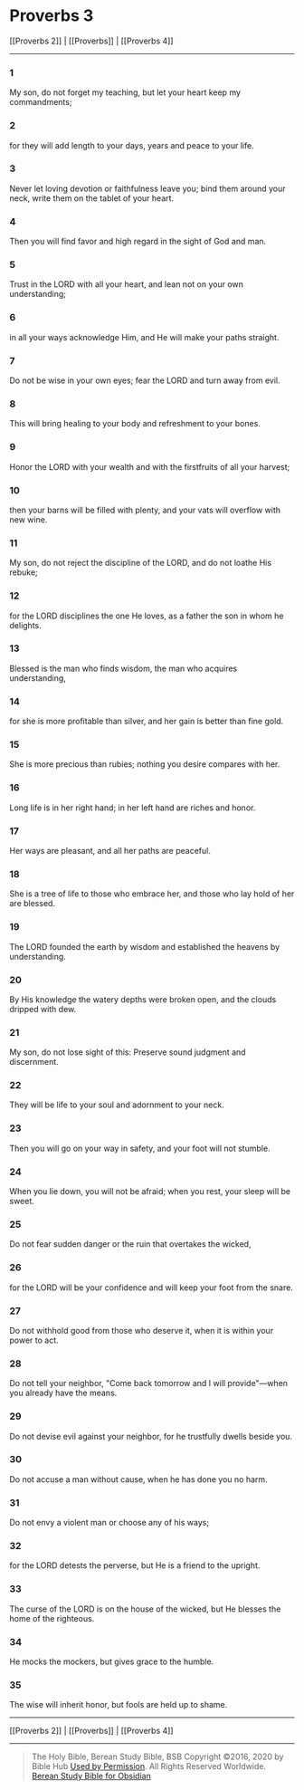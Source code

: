 # Proverbs 3

[[Proverbs 2]] | [[Proverbs]] | [[Proverbs 4]]

---

### 1
My son, do not forget my teaching, but let your heart keep my commandments;

### 2
for they will add length to your days, years and peace to your life.

### 3
Never let loving devotion or faithfulness leave you; bind them around your neck, write them on the tablet of your heart.

### 4
Then you will find favor and high regard in the sight of God and man.

### 5
Trust in the LORD with all your heart, and lean not on your own understanding;

### 6
in all your ways acknowledge Him, and He will make your paths straight.

### 7
Do not be wise in your own eyes; fear the LORD and turn away from evil.

### 8
This will bring healing to your body and refreshment to your bones.

### 9
Honor the LORD with your wealth and with the firstfruits of all your harvest;

### 10
then your barns will be filled with plenty, and your vats will overflow with new wine.

### 11
My son, do not reject the discipline of the LORD, and do not loathe His rebuke;

### 12
for the LORD disciplines the one He loves, as a father the son in whom he delights.

### 13
Blessed is the man who finds wisdom, the man who acquires understanding,

### 14
for she is more profitable than silver, and her gain is better than fine gold.

### 15
She is more precious than rubies; nothing you desire compares with her.

### 16
Long life is in her right hand; in her left hand are riches and honor.

### 17
Her ways are pleasant, and all her paths are peaceful.

### 18
She is a tree of life to those who embrace her, and those who lay hold of her are blessed.

### 19
The LORD founded the earth by wisdom and established the heavens by understanding.

### 20
By His knowledge the watery depths were broken open, and the clouds dripped with dew.

### 21
My son, do not lose sight of this: Preserve sound judgment and discernment.

### 22
They will be life to your soul and adornment to your neck.

### 23
Then you will go on your way in safety, and your foot will not stumble.

### 24
When you lie down, you will not be afraid; when you rest, your sleep will be sweet.

### 25
Do not fear sudden danger or the ruin that overtakes the wicked,

### 26
for the LORD will be your confidence and will keep your foot from the snare.

### 27
Do not withhold good from those who deserve it, when it is within your power to act.

### 28
Do not tell your neighbor, "Come back tomorrow and I will provide"—when you already have the means.

### 29
Do not devise evil against your neighbor, for he trustfully dwells beside you.

### 30
Do not accuse a man without cause, when he has done you no harm.

### 31
Do not envy a violent man or choose any of his ways;

### 32
for the LORD detests the perverse, but He is a friend to the upright.

### 33
The curse of the LORD is on the house of the wicked, but He blesses the home of the righteous.

### 34
He mocks the mockers, but gives grace to the humble.

### 35
The wise will inherit honor, but fools are held up to shame.

---

[[Proverbs 2]] | [[Proverbs]] | [[Proverbs 4]]

---

> The Holy Bible, Berean Study Bible, BSB
> Copyright &copy;2016, 2020 by Bible Hub
> [Used by Permission](https://berean.bible/terms.htm). All Rights Reserved Worldwide.
> [Berean Study Bible for Obsidian](https://github.com/gapmiss/berean-study-bible-for-obsidian)</small>

